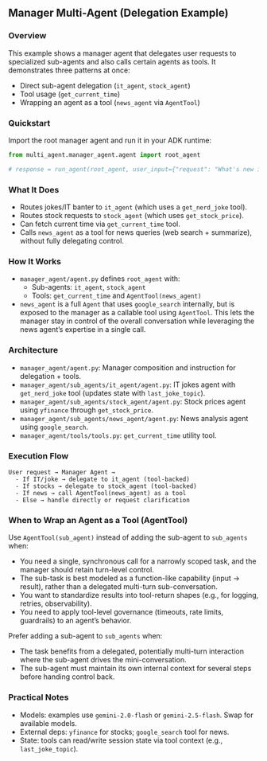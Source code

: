 ## Manager Multi-Agent (Delegation Example)

### Overview

This example shows a manager agent that delegates user requests to specialized sub-agents and also calls certain agents as tools. It demonstrates three patterns at once:
- Direct sub-agent delegation (`it_agent`, `stock_agent`)
- Tool usage (`get_current_time`)
- Wrapping an agent as a tool (`news_agent` via `AgentTool`)

### Quickstart

Import the root manager agent and run it in your ADK runtime:

```python
from multi_agent.manager_agent.agent import root_agent

# response = run_agent(root_agent, user_input={"request": "What's new in AI today?"})
```

### What It Does

- Routes jokes/IT banter to `it_agent` (which uses a `get_nerd_joke` tool).
- Routes stock requests to `stock_agent` (which uses `get_stock_price`).
- Can fetch current time via `get_current_time` tool.
- Calls `news_agent` as a tool for news queries (web search + summarize), without fully delegating control.

### How It Works

- `manager_agent/agent.py` defines `root_agent` with:
  - Sub-agents: `it_agent`, `stock_agent`
  - Tools: `get_current_time` and `AgentTool(news_agent)`
- `news_agent` is a full `Agent` that uses `google_search` internally, but is exposed to the manager as a callable tool using `AgentTool`. This lets the manager stay in control of the overall conversation while leveraging the news agent’s expertise in a single call.

### Architecture

- `manager_agent/agent.py`: Manager composition and instruction for delegation + tools.
- `manager_agent/sub_agents/it_agent/agent.py`: IT jokes agent with `get_nerd_joke` tool (updates state with `last_joke_topic`).
- `manager_agent/sub_agents/stock_agent/agent.py`: Stock prices agent using `yfinance` through `get_stock_price`.
- `manager_agent/sub_agents/news_agent/agent.py`: News analysis agent using `google_search`.
- `manager_agent/tools/tools.py`: `get_current_time` utility tool.

### Execution Flow

```
User request → Manager Agent →
  - If IT/joke → delegate to it_agent (tool-backed)
  - If stocks → delegate to stock_agent (tool-backed)
  - If news → call AgentTool(news_agent) as a tool
  - Else → handle directly or request clarification
```

### When to Wrap an Agent as a Tool (AgentTool)

Use `AgentTool(sub_agent)` instead of adding the sub-agent to `sub_agents` when:
- You need a single, synchronous call for a narrowly scoped task, and the manager should retain turn-level control.
- The sub-task is best modeled as a function-like capability (input → result), rather than a delegated multi-turn sub-conversation.
- You want to standardize results into tool-return shapes (e.g., for logging, retries, observability).
- You need to apply tool-level governance (timeouts, rate limits, guardrails) to an agent’s behavior.

Prefer adding a sub-agent to `sub_agents` when:
- The task benefits from a delegated, potentially multi-turn interaction where the sub-agent drives the mini-conversation.
- The sub-agent must maintain its own internal context for several steps before handing control back.

### Practical Notes

- Models: examples use `gemini-2.0-flash` or `gemini-2.5-flash`. Swap for available models.
- External deps: `yfinance` for stocks; `google_search` tool for news.
- State: tools can read/write session state via tool context (e.g., `last_joke_topic`).



